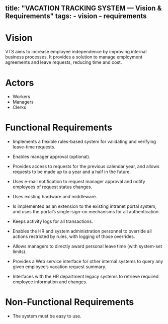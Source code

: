 title: "VACATION TRACKING SYSTEM — Vision & Requirements"
tags:
    - vision
    - requirements
---

# Vision
VTS aims to increase employee independence by improving internal business processes. It provides a solution to manage employment agreements and leave requests, reducing time and cost.

# Actors
- Workers
- Managers
- Clerks

# Functional Requirements
- Implements a flexible rules-based system for validating and verifying leave-time requests.  

- Enables manager approval (optional).  

- Provides access to requests for the previous calendar year, and allows requests to be made up to a year and a half in the future.  

- Uses e-mail notification to request manager approval and notify employees of request status changes.  

- Uses existing hardware and middleware.  

- Is implemented as an extension to the existing intranet portal system, and uses the portal’s single-sign-on mechanisms for all authentication.  

- Keeps activity logs for all transactions.  

- Enables the HR and system administration personnel to override all actions restricted by rules, with logging of those overrides.  

- Allows managers to directly award personal leave time (with system-set limits).  

- Provides a Web service interface for other internal systems to query any given employee’s vacation request summary.  

- Interfaces with the HR department legacy systems to retrieve required employee information and changes.  

# Non-Functional Requirements
- The system must be easy to use.  
